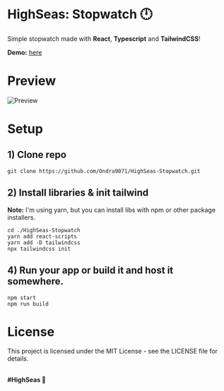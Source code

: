 # HighSeas: Stopwatch 🕛
Simple stopwatch made with **React**, **Typescript** and **TailwindCSS**!

**Demo:** [here](https://ondrejpacovsky.cz/demo/highseas/Stopwatch/index.html) <br>

# Preview
![Preview](https://ondrejpacovsky.cz/demo/highseas/Stopwatch/preview.jpg)

# Setup 
## 1) Clone repo
```
git clone https://github.com/Ondra9071/HighSeas-Stopwatch.git
```
## 2) Install libraries & init tailwind
**Note:** I'm using yarn, but you can install libs with npm or other package installers.
```
cd ./HighSeas-Stopwatch
yarn add react-scripts
yarn add -D tailwindcss
npx tailwindcss init
```
## 4) Run your app or build it and host it somewhere.
```
npm start
npm run build
```

# License
This project is licensed under the MIT License - see the LICENSE file for details.

<br>
<b>#HighSeas 💖</b>

